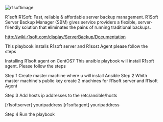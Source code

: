![r1softimage](https://user-images.githubusercontent.com/78001953/109342729-e7a4cd00-7831-11eb-9d21-2d00c9c3cd5e.jpg)












R1soft R1Soft: Fast, reliable & affordable server backup management.
R1Soft Server Backup Manager (SBM) gives service providers a flexible, server-friendly solution that eliminates the pains of running traditional backups.

http://wiki.r1soft.com/display/ServerBackup/Documentation








This playbook installs R1soft server and R1sost Agent
please follow the steps

Installing R1soft agent on CentOS7 
This ansible playbook will install R1soft agent. Please follow the steps

Step 1 Create master machine where u will install Ansible
Step 2 Whith master machine's public key create 2 machines for R1soft server and R1soft Agent

Step 3 Add hosts ip addresses to the /etc/ansible/hosts

[r1softserver]
youripaddress
[r1softagent]
youripaddress

Step 4 Run the playbook

